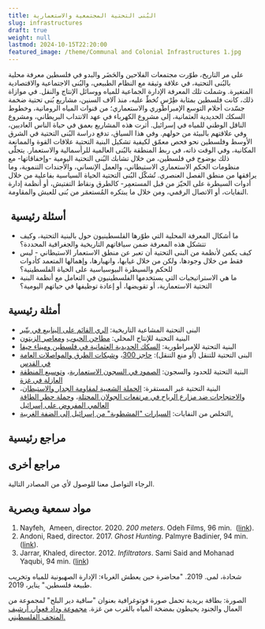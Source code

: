 ```yaml
---
title: البُنى التحتية المجتمعية والاستعمارية
slug: infrastructures
draft: true
weight: null
lastmod: 2024-10-15T22:20:00
featured_image: /theme/Communal and Colonial Infrastructures 1.jpg
---
```

على مر التاريخ، طوّرت مجتمعات الفلاحين والحَضَر والبدو في فلسطين معرفة محلية بالبُنى التحتية، في علاقة وثيقة مع النظام الطبيعي، والبُنى الاجتماعية والاقتصادية المتغيرة. وشملت تلك المعرفة الإدارة الجماعية للمياه ووسائل الإنتاج والنقل. في موازاة ذلك، كانت فلسطين بمثابة طِرْسٍ تُخطّ عليه، منذ آلاف السنين، مشاريع بُنى تحتية ضخمة جسّدت أحلام التوسع الإمبراطوري والاستعماري؛ من قنوات المياه الرومانية، وخطوط السكك الحديدية العثمانية، إلى مشروع الكهرباء في عهد الانتداب البريطاني، ومشروع الناقل الوطني للمياه في إسرائيل. أثرت هذه المشاريع بعمق في حياة الناس العاديين، وفي علاقتهم بالبيئة من حولهم. وفي هذا السياق، تدفع دراسة البُنى التحتية في الشرق الأوسط وفلسطين نحو فحص معمّق لكيفية تشكيل البنية التحتية علاقات القوة والممانعة المكانية، وفي الوقت ذاته، في ربط المنطقة بالبُنى العالمية للرأسمالية والاستعمار. يتجلّى ذلك بوضوح في فلسطين، من خلال تشابك البُنى التحتية اليومية -وإخفاقاتها- مع منظومات الحكم الاستعماري الاستيطاني، والعمل الإنساني، والأجندات التنموية، وما يرافقها من منطق الفصل العنصري. تُشكّل البُنى التحتية الحياة السياسية بفاعلية من خلال أدوات السيطرة على الحيّز من قبل المستعمِر- كالطرق ونقاط التفتيش، أو أنظمة إدارة النفايات، أو الاتصال الرقمي، ومن خلال ما يبتكره المُستعمَر من بُنى للعيش والمقاومة.

##  **أسئلة رئيسية**

- ما أشكال المعرفة المحلية التي طوّرها الفلسطينيون حول بالبنية التحتية، وكيف تتشكل هذه المعرفة ضمن سياقاتهم التاريخية والجغرافية المحددة؟
- كيف يكمن لأنظمة من البنى التحتية أن تعبر عن منطق الاستعمار الاستيطاني - ليس فقط من خلال وجودها، ولكن من خلال غيابها، وانهيارها، وإهمالها المتعمد كأدوات للحكم والسيطرة البيوسياسية على الحياة الفلسطينية؟
- ما هي الاستراتيجيات التي يستخدمها الفلسطينيون في التعامل مع أنظمة البنية التحتية الاستعمارية، أو تقويضها، أو إعادة توظيفها في حياتهم اليومية؟

## **أمثلة رئيسية**

- البنى التحتية المشاعية التاريخية: [الري القائم على الينابيع في بتّير](https://www.water-alternatives.org/index.php/alldoc/articles/vol17/v17issue1/735-a17-1-2/file)
- البنية التحتية للإنتاج المحلي: [مطاحن الحبوب](https://www.riwaq.org/book/23492) و[معاصر الزيتون](https://www.palquest.org/ar/highlight/36859/%D8%A5%D9%86%D8%AA%D8%A7%D8%AC-%D8%B2%D9%8A%D8%AA-%D8%A7%D9%84%D8%B2%D9%8A%D8%AA%D9%88%D9%86-%D9%81%D9%8A-%D8%A3%D9%88%D8%A7%D8%AE%D8%B1-%D8%A7%D9%84%D8%AD%D9%83%D9%85-%D8%A7%D9%84%D8%B9%D8%AB%D9%85%D8%A7%D9%86%D9%8A)
- البنية التحتية للإمبراطورية: [السكك الحديدية العثمانية في فلسطين وميناء حيفا](https://www.palestine-studies.org/en/node/77910)
- البنى التحتية للتنقل (أو منع التنقل): [حاجز 300](https://www.sciencedirect.com/science/article/abs/pii/S0962629817304213)، و[شبكات الطرق والمواصلات العامة في القدس](https://www.araburbanism.com/magazine/the-landscape-beyond-the-highway)
- البنية التحتية للحدود والسجون: [الصمود في السجون الاستعمارية](https://www.researchgate.net/publication/268443353_Sumud_A_Palestinian_Philosophy_of_Confrontation_in_Colonial_Prisons)، و[توسيع المنطقة العازلة في غزة](https://forensic-architecture.org/investigation/ecocide-in-gaza)
- البنية التحتية غير المستقرة: [الحملة الشعبية لمقاومة الجدار والاستيطان](https://stopthewall.org/about-us-3/?lang=ar)، و[الاحتجاجات ضد مزارع الرياح في مرتفعات الجولان المحتلة](https://www.escr-net.org/ar/news/2023/%d8%a7%d9%88%d9%82%d9%81%d9%88%d8%a7-%d9%82%d9%85%d8%b9-%d8%a7%d9%84%d8%af%d9%88%d9%84%d8%a9-%d9%84%d9%84%d9%85%d8%ac%d8%aa%d9%85%d8%b9%d8%a7%d8%aa-%d8%a7%d9%84%d8%aa%d9%8a-%d8%aa%d9%82%d8%a7%d9%88/)، و[حملة حظر الطاقة العالمي المفروض على إسرائيل](https://bdsmovement.net/news/energy-embargo-now-end-genocide)
- التخلص من النفايات: [السيارات "المشطوبة" من إسرائيل إلى الضفة الغربية.](https://arij.net/investigations/cars-palestine/)

## **مراجع رئيسية**





## **مراجع أخرى**

الرجاء التواصل معنا للوصول لأي من المصادر التالية.




## **مواد سمعية وبصرية**

1. Nayfeh,  Ameen, director. 2020. _200 meters_. Odeh Films, 96 min.  ([link](https://www.youtube.com/watch?v=LhhF3Hr9bEw)).
2. Andoni, Raed, director. 2017. _Ghost Hunting_. Palmyre Badinier, 94 min. ([link](https://www.google.com/search?q=2017.+Ghost+Hunting.+&sca_esv=ab25832c05e403ac&udm=7&biw=1360&bih=786&ei=NGZcaMWILYGCxc8P87qM0AE&ved=0ahUKEwjF8qi0vo2OAxUBQfEDHXMdAxoQ4dUDCBA&uact=5&oq=2017.+Ghost+Hunting.+&gs_lp=EhZnd3Mtd2l6LW1vZGVsZXNzLXZpZGVvIhUyMDE3LiBHaG9zdCBIdW50aW5nLiAyBhAAGBYYHjIFEAAY7wUyBRAAGO8FSKQrUJcOWNkocAF4AJABAJgBxAGgAfMEqgEDMC40uAEDyAEA-AEBmAIBoAKHAZgDAIgGAZIHAzAuMaAHywOyBwMwLjG4B4cBwgcDMy0xyAcI&sclient=gws-wiz-modeless-video#fpstate=ive&vld=cid:0cfd5085,vid:G1ISOJKX3uw,st:0)).
3. Jarrar, Khaled, director. 2012._&#32;Infiltrators_. Sami Said and Mohanad Yaqubi, 94 min. ([link](https://www.youtube.com/watch?v=iEIjDfY5KyU))

شحادة، لمى. 2019. "محاضرة حين يعطش الغرباء: الإدارة الصهيونية للمياه وتخريب طبيعة فلسطين." يناير، 2019. 


الصورة: بطاقة بريدية تحمل صورة فوتوغرافية بعنوان "ساقية دير البلح" لمجموعة من العمال والجنود يحيطون بمضخة المياه بالقرب من غزة. [مجموعة وداد قعوار، أرشيف المتحف الفلسطيني.&#32;](https://palarchive.org/index.php/Detail/objects/299772/lang/ar_PS)
